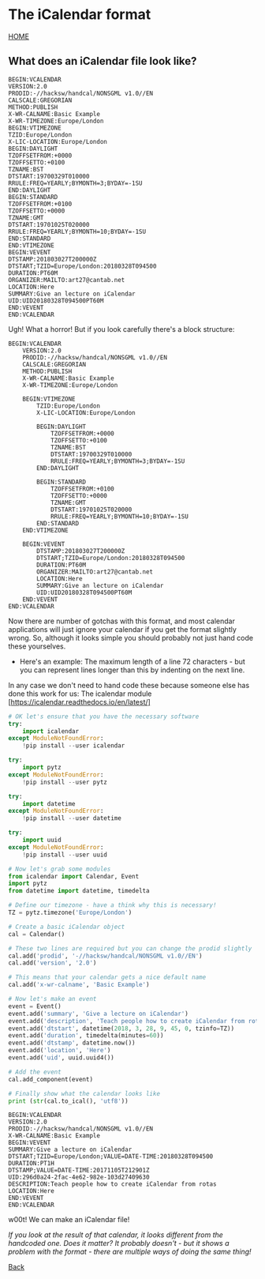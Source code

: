 # The iCalendar format

[HOME](https://zeripath.github.io/sample-rota-converters)

## What does an iCalendar file look like?

```ics
BEGIN:VCALENDAR
VERSION:2.0
PRODID:-//hacksw/handcal/NONSGML v1.0//EN
CALSCALE:GREGORIAN
METHOD:PUBLISH
X-WR-CALNAME:Basic Example
X-WR-TIMEZONE:Europe/London
BEGIN:VTIMEZONE
TZID:Europe/London
X-LIC-LOCATION:Europe/London
BEGIN:DAYLIGHT
TZOFFSETFROM:+0000
TZOFFSETTO:+0100
TZNAME:BST
DTSTART:19700329T010000
RRULE:FREQ=YEARLY;BYMONTH=3;BYDAY=-1SU
END:DAYLIGHT
BEGIN:STANDARD
TZOFFSETFROM:+0100
TZOFFSETTO:+0000
TZNAME:GMT
DTSTART:19701025T020000
RRULE:FREQ=YEARLY;BYMONTH=10;BYDAY=-1SU
END:STANDARD
END:VTIMEZONE
BEGIN:VEVENT
DTSTAMP:201803027T200000Z
DTSTART;TZID=Europe/London:20180328T094500
DURATION:PT60M
ORGANIZER:MAILTO:art27@cantab.net
LOCATION:Here
SUMMARY:Give an lecture on iCalendar
UID:UID20180328T094500PT60M
END:VEVENT
END:VCALENDAR
```

Ugh! What a horror! But if you look carefully there's a block structure:

```ics
BEGIN:VCALENDAR
    VERSION:2.0
    PRODID:-//hacksw/handcal/NONSGML v1.0//EN
    CALSCALE:GREGORIAN
    METHOD:PUBLISH
    X-WR-CALNAME:Basic Example
    X-WR-TIMEZONE:Europe/London

    BEGIN:VTIMEZONE
        TZID:Europe/London
        X-LIC-LOCATION:Europe/London

        BEGIN:DAYLIGHT
            TZOFFSETFROM:+0000
            TZOFFSETTO:+0100
            TZNAME:BST
            DTSTART:19700329T010000
            RRULE:FREQ=YEARLY;BYMONTH=3;BYDAY=-1SU
        END:DAYLIGHT

        BEGIN:STANDARD
            TZOFFSETFROM:+0100
            TZOFFSETTO:+0000
            TZNAME:GMT
            DTSTART:19701025T020000
            RRULE:FREQ=YEARLY;BYMONTH=10;BYDAY=-1SU
        END:STANDARD
    END:VTIMEZONE

    BEGIN:VEVENT
        DTSTAMP:201803027T200000Z
        DTSTART;TZID=Europe/London:20180328T094500
        DURATION:PT60M
        ORGANIZER:MAILTO:art27@cantab.net
        LOCATION:Here
        SUMMARY:Give an lecture on iCalendar
        UID:UID20180328T094500PT60M
    END:VEVENT
END:VCALENDAR
```

Now there are number of gotchas with this format, and most calendar applications will just ignore your calendar if you get the format slightly wrong. So, although it looks simple you should probably not just hand code these yourselves.

* Here's an example: The maximum length of a line 72 characters - but you can represent lines longer than this by indenting on the next line.

In any case we don't need to hand code these because someone else has done this work for us: The icalendar module [https://icalendar.readthedocs.io/en/latest/]

```python
# OK let's ensure that you have the necessary software
try:
    import icalendar
except ModuleNotFoundError:
    !pip install --user icalendar

try:
    import pytz
except ModuleNotFoundError:
    !pip install --user pytz

try:
    import datetime
except ModuleNotFoundError:
    !pip install --user datetime

try:
    import uuid
except ModuleNotFoundError:
    !pip install --user uuid

# Now let's grab some modules
from icalendar import Calendar, Event
import pytz
from datetime import datetime, timedelta

# Define our timezone - have a think why this is necessary!
TZ = pytz.timezone('Europe/London')

# Create a basic iCalendar object
cal = Calendar()

# These two lines are required but you can change the prodid slightly
cal.add('prodid', '-//hacksw/handcal/NONSGML v1.0//EN')
cal.add('version', '2.0')

# This means that your calendar gets a nice default name
cal.add('x-wr-calname', 'Basic Example')

# Now let's make an event
event = Event()
event.add('summary', 'Give a lecture on iCalendar')
event.add('description', 'Teach people how to create iCalendar from rotas')
event.add('dtstart', datetime(2018, 3, 28, 9, 45, 0, tzinfo=TZ))
event.add('duration', timedelta(minutes=60))
event.add('dtstamp', datetime.now())
event.add('location', 'Here')
event.add('uid', uuid.uuid4())

# Add the event
cal.add_component(event)

# Finally show what the calendar looks like
print (str(cal.to_ical(), 'utf8'))
```

    BEGIN:VCALENDAR
    VERSION:2.0
    PRODID:-//hacksw/handcal/NONSGML v1.0//EN
    X-WR-CALNAME:Basic Example
    BEGIN:VEVENT
    SUMMARY:Give a lecture on iCalendar
    DTSTART;TZID=Europe/London;VALUE=DATE-TIME:20180328T094500
    DURATION:PT1H
    DTSTAMP;VALUE=DATE-TIME:20171105T212901Z
    UID:296d0a24-2fac-4e62-982e-103d27409630
    DESCRIPTION:Teach people how to create iCalendar from rotas
    LOCATION:Here
    END:VEVENT
    END:VCALENDAR
    


w00t! We can make an iCalendar file! 

_If you look at the result of that calendar, it looks different from the handcoded one. Does it matter? It probably doesn't - but it shows a problem with the format - there are multiple ways of doing the same thing!_

[Back](/)
